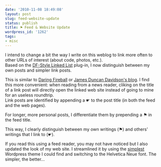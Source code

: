```yaml
---
date: '2010-11-08 18:49:08'
layout: post
slug: feed-website-update
status: publish
title: ⚑ Feed & Website Update
wordpress_id: '1262'
tags:
- misc
---
```


I intend to change a bit the way I write on this weblog to link more often to other URLs of interest (about code, photos, etc.).  
Based on the [DF-Style Linked List][df-link] plug-in, I now distinguish between my own posts and simpler link posts.

This is similar to [Daring Fireball][df] or [James Duncan Davidson's blog][dd]. I find this more convenient: when reading from a news reader, cliking on the title of a link post will directly open the linked web site instead of going to mine for an useless roundtrip.  
Link posts are identified by appending a ☛ to the post title (in both the feed and the web pages).

For longer, more personal posts, I differentiate them by prepending a ⚑ in the feed title.

This way, I clearly distinguish between my own writings (⚑) and others' writings that I link to (☛).

If you read this using a feed reader, you may not have noticed but I also updated the look of my web site. I streamlined it by using the [simplest][simplest] Wordpress theme I could find and switching to the Helvetica Neue font. The simpler, the better...

[simplest]: http://wordpress.org/extend/themes/simplest
[disqus]: http://disqus.com/
[df-link]: https://github.com/yjsoon/df-style-linked-list_wordpress-plugin
[df]: http://daringfireball.net/
[dd]: http://duncandavidson.com/blog
